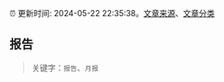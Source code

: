 :alarm_clock: 更新时间: 2024-05-22 22:35:38。[文章来源](/README.md)、[文章分类](/TAGS.md)

## 报告


> 关键字：`报告`、`月报`



